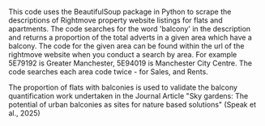 This code uses the BeautifulSoup package in Python to scrape the descriptions of Rightmove property website listings for flats and apartments.
The code searches for the word 'balcony' in the description and returns a proportion of the total adverts in a given area which have a balcony.
The code for the given area can be found within the url of the rightmove website when you conduct a search by area.
For example 5E79192 is Greater Manchester, 5E94019 is Manchester City Centre.
The code searches each area code twice - for Sales, and Rents.

The proportion of flats with balconies is used to validate the balcony quantification work undertaken in the Journal Article "Sky gardens: The potential of urban balconies as sites for nature based solutions" (Speak et al., 2025)
